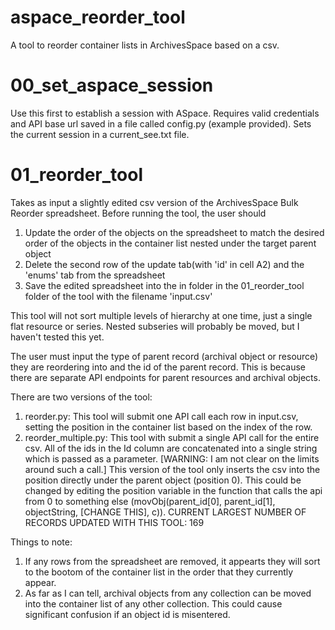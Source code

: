 # aspace_reorder_tool
A tool to reorder container lists in ArchivesSpace based on a csv.

# 00_set_aspace_session
Use this first to establish a session with ASpace.  Requires valid credentials and API base url saved in a file called config.py (example provided).  Sets the current session in a current_see.txt file.

# 01_reorder_tool
Takes as input a slightly edited csv version of the ArchivesSpace Bulk Reorder spreadsheet.  Before running the tool, the user should 

1) Update the order of the objects on the spreadsheet to match the desired order of the objects in the container list nested under the target parent object
2) Delete the second row of the update tab(with 'id' in cell A2) and the 'enums' tab from the spreadsheet
3) Save the edited spreadsheet into the in folder in the 01_reorder_tool folder of the tool with the filename 'input.csv' 

This tool will not sort multiple levels of hierarchy at one time, just a single flat resource or series.  Nested subseries will probably be moved, but I haven't tested this yet.  

The user must input the type of parent record (archival object or resource) they are reordering into and the id of the parent record.  This is because there are separate API endpoints for parent resources and archival objects.  

There are two versions of the tool:
1) reorder.py: This tool will submit one API call each row in input.csv, setting the position in the container list based on the index of the row.    
2) reorder_multiple.py: This tool with submit a single API call for the entire csv.  All of the ids in the Id column are concatenated into a single string which is passed as a parameter.  [WARNING: I am not clear on the limits around such a call.]  This version of the tool only inserts the csv into the position directly under the parent object (position 0).  This could be changed by editing the position variable in the function that calls the api from 0 to something else (movObj(parent_id[0], parent_id[1], objectString, [CHANGE THIS], c)).  CURRENT LARGEST NUMBER OF RECORDS UPDATED WITH THIS TOOL: 169

Things to note:  
1) If any rows from the spreadsheet are removed, it appearts they will sort to the bootom of the container list in the order that they currently appear.
2) As far as I can tell, archival objects from any collection can be moved into the container list of any other collection.  This could cause significant confusion if an object id is misentered.